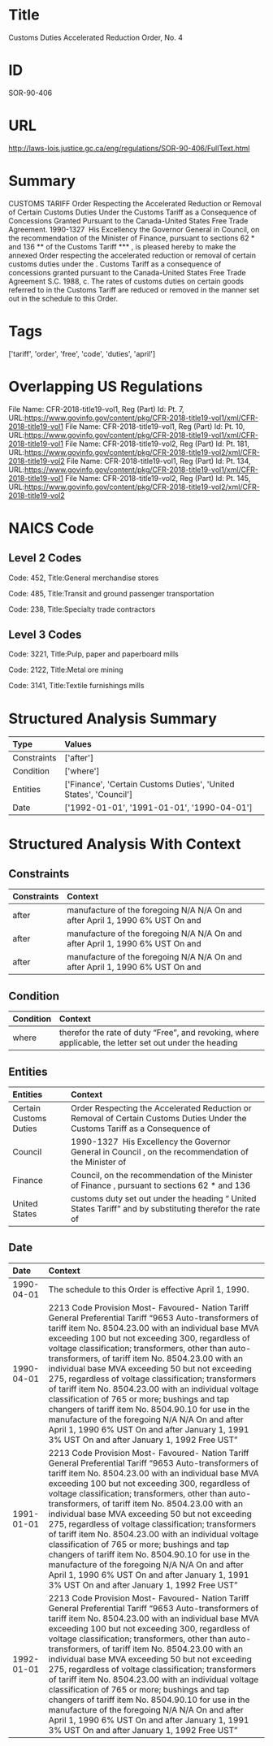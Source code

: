# Title
Customs Duties Accelerated Reduction Order, No. 4


# ID
SOR-90-406

# URL
http://laws-lois.justice.gc.ca/eng/regulations/SOR-90-406/FullText.html


# Summary
CUSTOMS TARIFF Order Respecting the Accelerated Reduction or Removal of Certain Customs Duties Under the Customs Tariff as a Consequence of Concessions Granted Pursuant to the Canada-United States Free Trade Agreement.
1990-1327  His Excellency the Governor General in Council, on the recommendation of the Minister of Finance, pursuant to sections 62 *  and 136 **  of the  Customs Tariff *** , is pleased hereby to make the annexed  Order respecting the accelerated reduction or removal of certain customs duties under the  .
Customs Tariff  as a consequence of concessions granted pursuant to the Canada-United States Free Trade Agreement S.C. 1988, c.
The rates of customs duties on certain goods referred to in the  Customs Tariff  are reduced or removed in the manner set out in the schedule to this Order.


# Tags
['tariff', 'order', 'free', 'code', 'duties', 'april']


# Overlapping US Regulations
File Name: CFR-2018-title19-vol1, Reg (Part) Id: Pt. 7, URL:https://www.govinfo.gov/content/pkg/CFR-2018-title19-vol1/xml/CFR-2018-title19-vol1
File Name: CFR-2018-title19-vol1, Reg (Part) Id: Pt. 10, URL:https://www.govinfo.gov/content/pkg/CFR-2018-title19-vol1/xml/CFR-2018-title19-vol1
File Name: CFR-2018-title19-vol2, Reg (Part) Id: Pt. 181, URL:https://www.govinfo.gov/content/pkg/CFR-2018-title19-vol2/xml/CFR-2018-title19-vol2
File Name: CFR-2018-title19-vol1, Reg (Part) Id: Pt. 134, URL:https://www.govinfo.gov/content/pkg/CFR-2018-title19-vol1/xml/CFR-2018-title19-vol1
File Name: CFR-2018-title19-vol2, Reg (Part) Id: Pt. 145, URL:https://www.govinfo.gov/content/pkg/CFR-2018-title19-vol2/xml/CFR-2018-title19-vol2



# NAICS Code
## Level 2 Codes
Code: 452, Title:General merchandise stores

Code: 485, Title:Transit and ground passenger transportation

Code: 238, Title:Specialty trade contractors




## Level 3 Codes
Code: 3221, Title:Pulp, paper and paperboard mills

Code: 2122, Title:Metal ore mining

Code: 3141, Title:Textile furnishings mills







# Structured Analysis Summary
| Type        | Values                                                            |
|:------------|:------------------------------------------------------------------|
| Constraints | ['after']                                                         |
| Condition   | ['where']                                                         |
| Entities    | ['Finance', 'Certain Customs Duties', 'United States', 'Council'] |
| Date        | ['1992-01-01', '1991-01-01', '1990-04-01']                        |


# Structured Analysis With Context
 


## Constraints
| Constraints   | Context                                                                        |
|:--------------|:-------------------------------------------------------------------------------|
| after         | manufacture of the foregoing N/A N/A On and after  April 1, 1990 6% UST On and |
| after         | manufacture of the foregoing N/A N/A On and after  April 1, 1990 6% UST On and |
| after         | manufacture of the foregoing N/A N/A On and after  April 1, 1990 6% UST On and |


## Condition
| Condition   | Context                                                                                                |
|:------------|:-------------------------------------------------------------------------------------------------------|
| where       | therefor the rate of duty “Free”, and revoking, where applicable, the letter set out under the heading |


## Entities
| Entities               | Context                                                                                                                      |
|:-----------------------|:-----------------------------------------------------------------------------------------------------------------------------|
| Certain Customs Duties | Order Respecting the Accelerated Reduction or Removal of Certain Customs Duties Under the Customs Tariff as a Consequence of |
| Council                | 1990-1327  His Excellency the Governor General in  Council , on the recommendation of the Minister of                        |
| Finance                | Council, on the recommendation of the Minister of Finance , pursuant to sections 62 * and 136                                |
| United States          | customs duty set out under the heading “ United States Tariff” and by substituting therefor the rate of                      |


## Date
| Date       | Context                                                                                                                                                                                                                                                                                                                                                                                                                                                                                                                                                                                                                                                                                                                                                  |
|:-----------|:---------------------------------------------------------------------------------------------------------------------------------------------------------------------------------------------------------------------------------------------------------------------------------------------------------------------------------------------------------------------------------------------------------------------------------------------------------------------------------------------------------------------------------------------------------------------------------------------------------------------------------------------------------------------------------------------------------------------------------------------------------|
| 1990-04-01 | The schedule to this Order is effective April 1, 1990.                                                                                                                                                                                                                                                                                                                                                                                                                                                                                                                                                                                                                                                                                                   |
| 1990-04-01 | 2213 Code Provision Most- Favoured- Nation Tariff General Preferential Tariff “9653 Auto-transformers of tariff item No. 8504.23.00 with an individual base MVA exceeding 100 but not exceeding 300, regardless of voltage classification; transformers, other than auto-transformers, of tariff item No. 8504.23.00 with an individual base MVA exceeding 50 but not exceeding 275, regardless of voltage classification; transformers of tariff item No. 8504.23.00 with an individual voltage classification of 765 or more; bushings and tap changers of tariff item No. 8504.90.10 for use in the manufacture of the foregoing N/A N/A On and after April 1, 1990 6% UST On and after January 1, 1991 3% UST On and after January 1, 1992 Free UST” |
| 1991-01-01 | 2213 Code Provision Most- Favoured- Nation Tariff General Preferential Tariff “9653 Auto-transformers of tariff item No. 8504.23.00 with an individual base MVA exceeding 100 but not exceeding 300, regardless of voltage classification; transformers, other than auto-transformers, of tariff item No. 8504.23.00 with an individual base MVA exceeding 50 but not exceeding 275, regardless of voltage classification; transformers of tariff item No. 8504.23.00 with an individual voltage classification of 765 or more; bushings and tap changers of tariff item No. 8504.90.10 for use in the manufacture of the foregoing N/A N/A On and after April 1, 1990 6% UST On and after January 1, 1991 3% UST On and after January 1, 1992 Free UST” |
| 1992-01-01 | 2213 Code Provision Most- Favoured- Nation Tariff General Preferential Tariff “9653 Auto-transformers of tariff item No. 8504.23.00 with an individual base MVA exceeding 100 but not exceeding 300, regardless of voltage classification; transformers, other than auto-transformers, of tariff item No. 8504.23.00 with an individual base MVA exceeding 50 but not exceeding 275, regardless of voltage classification; transformers of tariff item No. 8504.23.00 with an individual voltage classification of 765 or more; bushings and tap changers of tariff item No. 8504.90.10 for use in the manufacture of the foregoing N/A N/A On and after April 1, 1990 6% UST On and after January 1, 1991 3% UST On and after January 1, 1992 Free UST” |


